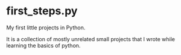 # first_steps.py
My first little projects in Python.
 
It is a collection of mostly unrelated small projects that I wrote while learning the basics of python.
